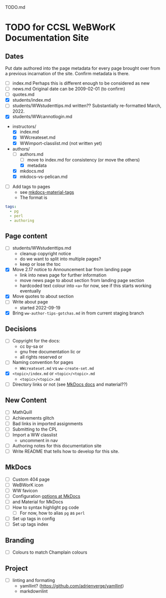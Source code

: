 TODO.md

# TODO for CCSL WeBWorK Documentation Site

## Dates

Put date authored into the page metadata
for every page brought over from a previous incarnation of the site.
Confirm metadata is there.

- [ ] index.md Perhaps this is different enough to be considered as new
- [ ] news.md  Original date can be 2009-02-01 (to confirm)
- [ ] quotes.md
- [x] students/index.md
- [ ] students/WWstudenttips.md written??  Substantially re-formatted March, 2022.
- [x] students/WWcannotlogin.md
- instructors/
    * [x] index.md
    * [x] WWcreateset.md
    * [x] WWimport-classlist.md (not written yet)
- authors/
    * [ ] authors.md
        - [ ] move to index.md for consistency (or move the others)
        - [x] metadata
    * [x] mkdocs.md
    * [x] mkdocs-vs-pelican.md
- [ ] Add tags to pages
    * see [mkdocs-material-tags](https://squidfunk.github.io/mkdocs-material/setup/setting-up-tags/)
    * The format is  
``` yaml
tags:
  - pg
  - perl
  - authoring
```

## Page content

- [ ] students/WWstudenttips.md  
    * cleanup copyright notice  
    * do we want to split into multiple pages?
    * keep or lose the toc
- [x] Move 2.17 notice to Announcement bar from landing page
    * link into news page for further information
    * move news page to about section from landing page section
    * hardcoded text colour into `<a>` for now, see if this starts working eventually
- [x] Move quotes to about section
- [ ] Write about page
    * started 2022-09-19
- [x] Bring `ww-author-tips-gotchas.md` in from current staging branch

## Decisions

- [ ] Copyright for the docs:
    * cc by-sa or
    * gnu free documentation lic or
    * all rights reserved or
- [ ] Naming convention for pages
    * `WWcreateset.md` vs `ww-create-set.md`
- [x] `<topic>/index.md` or `<topic>/<topic>.md`
    * `<topic>/<topic>.md`
- [ ] Directory links or not (see [MkDocs docs](https://www.mkdocs.org/user-guide/configuration/#use_directory_urls) and material??)

## New Content

- [ ] MathQuill
- [ ] Achievements glitch
- [ ] Bad links in imported assignments
- [ ] Submitting to the CPL
- [ ] Import a WW classlist
    * uncomment in nav
- [ ] Authoring notes for this documentation site
- [ ] Write README that tells how to develop for this site.

## MkDocs

- [ ] Custom 404 page
- [ ] WeBWorK icon
- [ ] WW favicon
- [ ] Configuration [options at MkDocs](https://www.mkdocs.org/user-guide/configuration/)
- [ ] and Material for MkDocs
- [ ] How to syntax highlight pg code
    * [ ] For now, how to alias `pg` as `perl`
- [ ] Set up tags in config
- [ ] Set up tags index

## Branding

- [ ] Colours to match Champlain colours

## Project

- [ ] linting and formating
    * yamllint? (https://github.com/adrienverge/yamllint)
    * markdownlint
